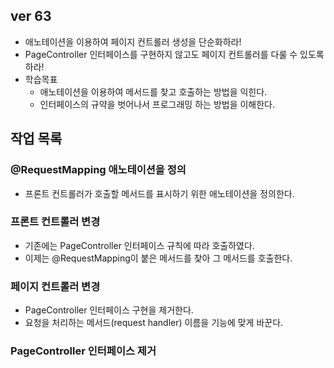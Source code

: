## ver 63
- 애노테이션을 이용하여 페이지 컨트롤러 생성을 단순화하라!
- PageController 인터페이스를 구현하지 않고도 페이지 컨트롤러를 다룰 수 있도록 하라!
- 학습목표
  - 애노테이션을 이용하여 메서드를 찾고 호출하는 방법을 익힌다.
  - 인터페이스의 규약을 벗어나서 프로그래밍 하는 방법을 이해한다.

  
## 작업 목록 

### @RequestMapping 애노테이션을 정의
- 프론트 컨트롤러가 호출할 메서드를 표시하기 위한 애노테이션을 정의한다.

### 프론트 컨트롤러 변경
- 기존에는 PageController 인터페이스 규칙에 따라 호출하였다.
- 이제는 @RequestMapping이 붙은 메서드를 찾아 그 메서드를 호출한다.

### 페이지 컨트롤러 변경
- PageController 인터페이스 구현을 제거한다.
- 요청을 처리하는 메서드(request handler) 이름을 기능에 맞게 바꾼다.

### PageController 인터페이스 제거







